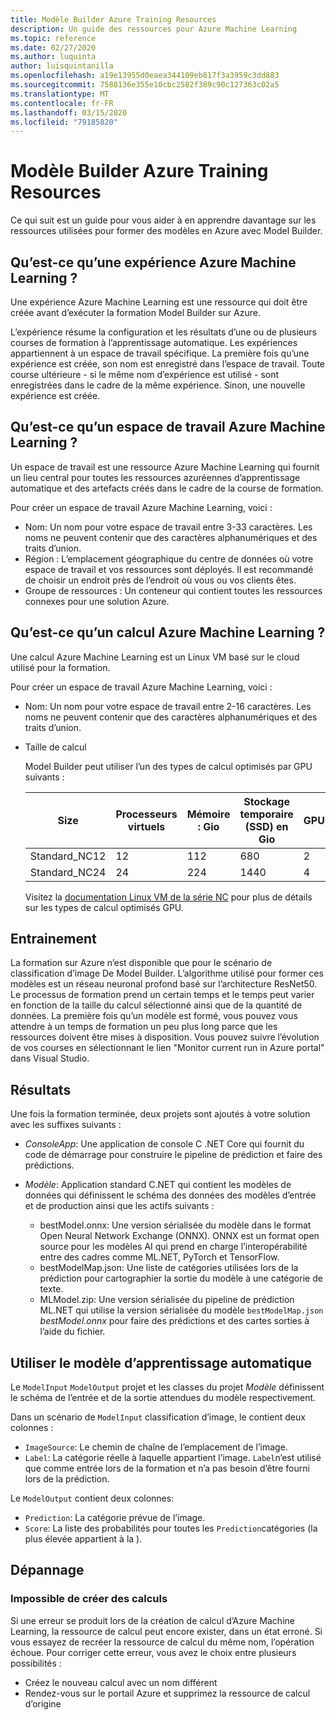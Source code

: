 ```yaml
---
title: Modèle Builder Azure Training Resources
description: Un guide des ressources pour Azure Machine Learning
ms.topic: reference
ms.date: 02/27/2020
ms.author: luquinta
author: luisquintanilla
ms.openlocfilehash: a19e13955d0eaea344109eb817f3a3959c3dd883
ms.sourcegitcommit: 7588136e355e10cbc2582f389c90c127363c02a5
ms.translationtype: MT
ms.contentlocale: fr-FR
ms.lasthandoff: 03/15/2020
ms.locfileid: "79185820"
---
```

# <a name="model-builder-azure-training-resources"></a>Modèle Builder Azure Training Resources

Ce qui suit est un guide pour vous aider à en apprendre davantage sur les ressources utilisées pour former des modèles en Azure avec Model Builder.

## <a name="what-is-an-azure-machine-learning-experiment"></a>Qu’est-ce qu’une expérience Azure Machine Learning ?

Une expérience Azure Machine Learning est une ressource qui doit être créée avant d’exécuter la formation Model Builder sur Azure.

L’expérience résume la configuration et les résultats d’une ou de plusieurs courses de formation à l’apprentissage automatique. Les expériences appartiennent à un espace de travail spécifique. La première fois qu’une expérience est créée, son nom est enregistré dans l’espace de travail. Toute course ultérieure - si le même nom d’expérience est utilisé - sont enregistrées dans le cadre de la même expérience. Sinon, une nouvelle expérience est créée.

## <a name="what-is-an-azure-machine-learning-workspace"></a>Qu’est-ce qu’un espace de travail Azure Machine Learning ?

Un espace de travail est une ressource Azure Machine Learning qui fournit un lieu central pour toutes les ressources azuréennes d’apprentissage automatique et des artefacts créés dans le cadre de la course de formation.

Pour créer un espace de travail Azure Machine Learning, voici :

- Nom: Un nom pour votre espace de travail entre 3-33 caractères. Les noms ne peuvent contenir que des caractères alphanumériques et des traits d’union.
- Région : L’emplacement géographique du centre de données où votre espace de travail et vos ressources sont déployés. Il est recommandé de choisir un endroit près de l’endroit où vous ou vos clients êtes.
- Groupe de ressources : Un conteneur qui contient toutes les ressources connexes pour une solution Azure.

## <a name="what-is-an-azure-machine-learning-compute"></a>Qu’est-ce qu’un calcul Azure Machine Learning ?

Une calcul Azure Machine Learning est un Linux VM basé sur le cloud utilisé pour la formation.

Pour créer un espace de travail Azure Machine Learning, voici :

- Nom: Un nom pour votre espace de travail entre 2-16 caractères. Les noms ne peuvent contenir que des caractères alphanumériques et des traits d’union.
- Taille de calcul

    Model Builder peut utiliser l’un des types de calcul optimisés par GPU suivants :

    | Size | Processeurs virtuels | Mémoire : Gio | Stockage temporaire (SSD) en Gio | GPU | Mémoire GPU : Gio | Disques de données max. | Nombre max de cartes réseau |
    |---|---|---|---|---|---|---|---|
    | Standard_NC12   | 12 | 112 | 680  | 2 | 24 | 48 | 2 |
    | Standard_NC24   | 24 | 224 | 1440 | 4 | 48 | 64 | 4 |

    Visitez la [documentation Linux VM de la série NC](https://docs.microsoft.com/azure/virtual-machines/nc-series?toc=/azure/virtual-machines/linux/toc.json&bc=/azure/virtual-machines/linux/breadcrumb/toc.json) pour plus de détails sur les types de calcul optimisés GPU.

## <a name="training"></a>Entrainement

La formation sur Azure n’est disponible que pour le scénario de classification d’image De Model Builder. L’algorithme utilisé pour former ces modèles est un réseau neuronal profond basé sur l’architecture ResNet50. Le processus de formation prend un certain temps et le temps peut varier en fonction de la taille du calcul sélectionné ainsi que de la quantité de données. La première fois qu’un modèle est formé, vous pouvez vous attendre à un temps de formation un peu plus long parce que les ressources doivent être mises à disposition. Vous pouvez suivre l’évolution de vos courses en sélectionnant le lien "Monitor current run in Azure portal" dans Visual Studio.

## <a name="results"></a>Résultats

Une fois la formation terminée, deux projets sont ajoutés à votre solution avec les suffixes suivants :

- *ConsoleApp*: Une application de console C .NET Core qui fournit du code de démarrage pour construire le pipeline de prédiction et faire des prédictions.
- *Modèle*: Application standard C.NET qui contient les modèles de données qui définissent le schéma des données des modèles d’entrée et de production ainsi que les actifs suivants :

  - bestModel.onnx: Une version sérialisée du modèle dans le format Open Neural Network Exchange (ONNX). ONNX est un format open source pour les modèles AI qui prend en charge l’interopérabilité entre des cadres comme ML.NET, PyTorch et TensorFlow.
  - bestModelMap.json: Une liste de catégories utilisées lors de la prédiction pour cartographier la sortie du modèle à une catégorie de texte.
  - MLModel.zip: Une version sérialisée du pipeline de prédiction ML.NET qui utilise la version sérialisée du modèle `bestModelMap.json` *bestModel.onnx* pour faire des prédictions et des cartes sorties à l’aide du fichier.

## <a name="use-the-machine-learning-model"></a>Utiliser le modèle d’apprentissage automatique

Le `ModelInput` `ModelOutput` projet et les classes du projet *Modèle* définissent le schéma de l’entrée et de la sortie attendues du modèle respectivement.

Dans un scénario de `ModelInput` classification d’image, le contient deux colonnes :

- `ImageSource`: Le chemin de chaîne de l’emplacement de l’image.
- `Label`: La catégorie réelle à laquelle appartient l’image. `Label`n’est utilisé que comme entrée lors de la formation et n’a pas besoin d’être fourni lors de la prédiction.

Le `ModelOutput` contient deux colonnes:

- `Prediction`: La catégorie prévue de l’image.
- `Score`: La liste des probabilités pour toutes les `Prediction`catégories (la plus élevée appartient à la ).

## <a name="troubleshooting"></a>Dépannage

### <a name="cannot-create-compute"></a>Impossible de créer des calculs

Si une erreur se produit lors de la création de calcul d’Azure Machine Learning, la ressource de calcul peut encore exister, dans un état erroné. Si vous essayez de recréer la ressource de calcul du même nom, l’opération échoue. Pour corriger cette erreur, vous avez le choix entre plusieurs possibilités :

- Créez le nouveau calcul avec un nom différent
- Rendez-vous sur le portail Azure et supprimez la ressource de calcul d’origine
